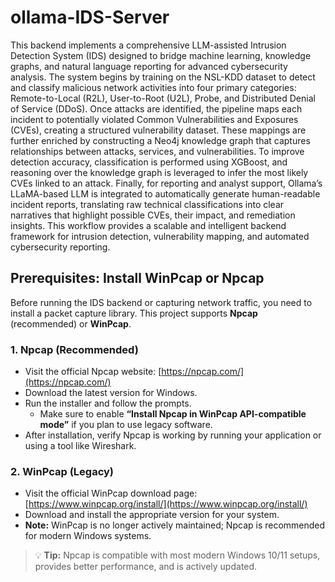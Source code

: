 # ollama-IDS-Server
This backend implements a comprehensive LLM-assisted Intrusion Detection System (IDS) designed to bridge machine learning, knowledge graphs, and natural language reporting for advanced cybersecurity analysis. The system begins by training on the NSL-KDD dataset to detect and classify malicious network activities into four primary categories: Remote-to-Local (R2L), User-to-Root (U2L), Probe, and Distributed Denial of Service (DDoS). Once attacks are identified, the pipeline maps each incident to potentially violated Common Vulnerabilities and Exposures (CVEs), creating a structured vulnerability dataset. These mappings are further enriched by constructing a Neo4j knowledge graph that captures relationships between attacks, services, and vulnerabilities. To improve detection accuracy, classification is performed using XGBoost, and reasoning over the knowledge graph is leveraged to infer the most likely CVEs linked to an attack. Finally, for reporting and analyst support, Ollama’s LLaMA-based LLM is integrated to automatically generate human-readable incident reports, translating raw technical classifications into clear narratives that highlight possible CVEs, their impact, and remediation insights. This workflow provides a scalable and intelligent backend framework for intrusion detection, vulnerability mapping, and automated cybersecurity reporting.

## Prerequisites: Install WinPcap or Npcap

Before running the IDS backend or capturing network traffic, you need to install a packet capture library. This project supports **Npcap** (recommended) or **WinPcap**.

### 1. Npcap (Recommended)
- Visit the official Npcap website: [https://npcap.com/](https://npcap.com/)  
- Download the latest version for Windows.  
- Run the installer and follow the prompts.  
  - Make sure to enable **“Install Npcap in WinPcap API-compatible mode”** if you plan to use legacy software.  
- After installation, verify Npcap is working by running your application or using a tool like Wireshark.

### 2. WinPcap (Legacy)
- Visit the official WinPcap download page: [https://www.winpcap.org/install/](https://www.winpcap.org/install/)  
- Download and install the appropriate version for your system.  
- **Note:** WinPcap is no longer actively maintained; Npcap is recommended for modern Windows systems.

> 💡 **Tip:** Npcap is compatible with most modern Windows 10/11 setups, provides better performance, and is actively updated.

